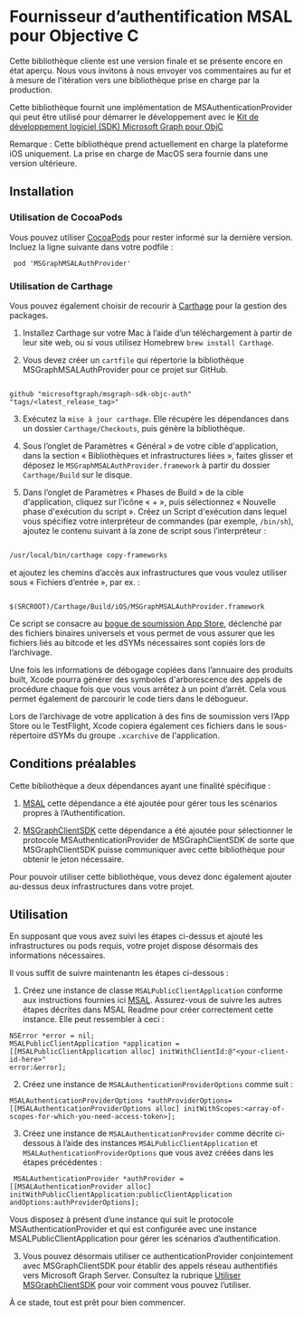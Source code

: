 # Fournisseur d’authentification MSAL pour Objective C
Cette bibliothèque cliente est une version finale et se présente encore en état aperçu. Nous vous invitons à nous envoyer vos commentaires au fur et à mesure de l'itération vers une bibliothèque prise en charge par la production.

Cette bibliothèque fournit une implémentation de MSAuthenticationProvider qui peut être utilisé pour démarrer le développement avec le [Kit de développement logiciel (SDK) Microsoft Graph pour ObjC](https://github.com/microsoftgraph/msgraph-sdk-objc)

Remarque : Cette bibliothèque prend actuellement en charge la plateforme iOS uniquement. La prise en charge de MacOS sera fournie dans une version ultérieure.

## Installation

### Utilisation de CocoaPods

Vous pouvez utiliser [CocoaPods](https://cocoapods.org/) pour rester informé sur la dernière version. Incluez la ligne suivante dans votre podfile :
  ``` 
   pod 'MSGraphMSALAuthProvider'
  ```


### Utilisation de Carthage


Vous pouvez également choisir de recourir à [Carthage](https://github.com/Carthage/Carthage) pour la gestion des packages.



1. Installez Carthage sur votre Mac à l’aide d’un téléchargement à partir de leur site web, ou si vous utilisez Homebrew `brew install Carthage`.

2. Vous devez créer un `cartfile` qui répertorie la bibliothèque MSGraphMSALAuthProvider pour ce projet sur GitHub.



```

github "microsoftgraph/msgraph-sdk-objc-auth" "tags/<latest_release_tag>"

```



3. Exécutez la `mise à jour carthage`. Elle récupère les dépendances dans un dossier `Carthage/Checkouts`, puis génère la bibliothèque.

4. Sous l’onglet de Paramètres « Général » de votre cible d'application, dans la section « Bibliothèques et infrastructures liées », faites glisser et déposez le `MSGraphMSALAuthProvider.framework` à partir du dossier `Carthage/Build` sur le disque.

5. Dans l’onglet de Paramètres « Phases de Build » de la cible d'application, cliquez sur l’icône « + », puis sélectionnez « Nouvelle phase d'exécution du script ». Créez un Script d'exécution dans lequel vous spécifiez votre interpréteur de commandes (par exemple, `/bin/sh`), ajoutez le contenu suivant à la zone de script sous l’interpréteur :



```sh

/usr/local/bin/carthage copy-frameworks

```



et ajoutez les chemins d’accès aux infrastructures que vous voulez utiliser sous « Fichiers d’entrée », par ex. :



```

$(SRCROOT)/Carthage/Build/iOS/MSGraphMSALAuthProvider.framework

```

Ce script se consacre au [bogue de soumission App Store,](http://www.openradar.me/radar?id=6409498411401216) déclenché par des fichiers binaires universels et vous permet de vous assurer que les fichiers liés au bitcode et les dSYMs nécessaires sont copiés lors de l’archivage.



Une fois les informations de débogage copiées dans l’annuaire des produits built, Xcode pourra générer des symboles d'arborescence des appels de procédure chaque fois que vous vous arrêtez à un point d’arrêt. Cela vous permet également de parcourir le code tiers dans le débogueur.



Lors de l’archivage de votre application à des fins de soumission vers l’App Store ou le TestFlight, Xcode copiera également ces fichiers dans le sous-répertoire dSYMs du groupe `.xcarchive` de l'application.

## Conditions préalables

Cette bibliothèque a deux dépendances ayant une finalité spécifique :

1. [MSAL](https://github.com/AzureAD/microsoft-authentication-library-for-objc) cette dépendance a été ajoutée pour gérer tous les scénarios propres à l’Authentification.
    
2. [MSGraphClientSDK](https://github.com/microsoftgraph/msgraph-sdk-objc) cette dépendance a été ajoutée pour sélectionner le protocole MSAuthenticationProvider de MSGraphClientSDK de sorte que MSGraphClientSDK puisse communiquer avec cette bibliothèque pour obtenir le jeton nécessaire.
        
Pour pouvoir utiliser cette bibliothèque, vous devez donc également ajouter au-dessus deux infrastructures dans votre projet.

## Utilisation

En supposant que vous avez suivi les étapes ci-dessus et ajouté les infrastructures ou pods requis, votre projet dispose désormais des informations nécessaires.

Il vous suffit de suivre maintenantn les étapes ci-dessous :

1. Créez une instance de classe `MSALPublicClientApplication` conforme aux instructions fournies ici [MSAL](https://github.com/AzureAD/microsoft-authentication-library-for-objc). Assurez-vous de suivre les autres étapes décrites dans MSAL Readme pour créer correctement cette instance. Elle peut ressembler à ceci :
```
NSError *error = nil;
MSALPublicClientApplication *application =
[[MSALPublicClientApplication alloc] initWithClientId:@"<your-client-id-here>"
error:&error];
```
2. Créez une instance de `MSALAuthenticationProviderOptions` comme suit :
```
MSALAuthenticationProviderOptions *authProviderOptions= [[MSALAuthenticationProviderOptions alloc] initWithScopes:<array-of-scopes-for-which-you-need-access-token>];
``` 

3. Créez une instance de `MSALAuthenticationProvider` comme décrite ci-dessous à l’aide des instances `MSALPublicClientApplication` et `MSALAuthenticationProviderOptions` que vous avez créées dans les étapes précédentes :
```
 MSALAuthenticationProvider *authProvider = [[MSALAuthenticationProvider alloc] initWithPublicClientApplication:publicClientApplication andOptions:authProviderOptions];
```
Vous disposez à présent d’une instance qui suit le protocole MSAuthenticationProvider et qui est configurée avec une instance MSALPublicClientApplication pour gérer les scénarios d’authentification.
 
 3. Vous pouvez désormais utiliser ce authenticationProvider conjointement avec MSGraphClientSDK pour établir des appels réseau authentifiés vers Microsoft Graph Server. Consultez la rubrique [Utiliser MSGraphClientSDK](https://github.com/microsoftgraph/msgraph-sdk-objc#how-to-use-sdk) pour voir comment vous pouvez l’utiliser.
 
À ce stade, tout est prêt pour bien commencer. 
